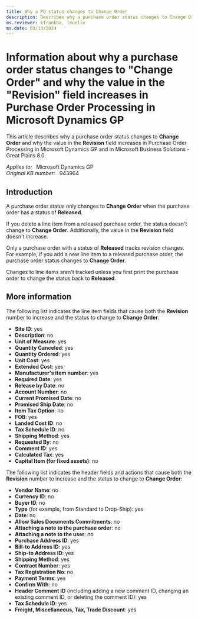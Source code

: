 ```yaml
---
title: Why a PO status changes to Change Order
description: Describes why a purchase order status changes to Change Order and why the value in the Revision field increases in Purchase Order Processing.
ms.reviewer: kfrankha, lmuelle
ms.date: 03/13/2024
---
```

# Information about why a purchase order status changes to "Change Order" and why the value in the "Revision" field increases in Purchase Order Processing in Microsoft Dynamics GP

This article describes why a purchase order status changes to **Change Order** and why the value in the **Revision** field increases in Purchase Order Processing in Microsoft Dynamics GP and in Microsoft Business Solutions - Great Plains 8.0.

_Applies to:_ &nbsp; Microsoft Dynamics GP  
_Original KB number:_ &nbsp; 943964

## Introduction

A purchase order status only changes to **Change Order** when the purchase order has a status of **Released**.

If you delete a line item from a released purchase order, the status doesn't change to **Change Order**. Additionally, the value in the **Revision** field doesn't increase.

Only a purchase order with a status of **Released** tracks revision changes. For example, if you add a new line item to a released purchase order, the purchase order status changes to **Change Order**.

Changes to line items aren't tracked unless you first print the purchase order to change the status back to **Released**.

## More information

The following list indicates the line item fields that cause both the **Revision** number to increase and the status to change to **Change Order**:

- **Site ID**: yes
- **Description**: no
- **Unit of Measure**: yes
- **Quantity Canceled**: yes
- **Quantity Ordered**: yes
- **Unit Cost**: yes
- **Extended Cost**: yes
- **Manufacturer's item number**: yes
- **Required Date**: yes
- **Release by Date**: no
- **Account Number**: no
- **Current Promised Date**: no
- **Promised Ship Date**: no
- **Item Tax Option**: no
- **FOB**: yes
- **Landed Cost ID**: no
- **Tax Schedule ID**: no
- **Shipping Method**: yes
- **Requested By**: no
- **Comment ID**: yes
- **Calculated Tax**: yes
- **Capital Item (for fixed assets)**: no

The following list indicates the header fields and actions that cause both the **Revision** number to increase and the status to change to **Change Order**:

- **Vendor Name**: no
- **Currency ID**: no
- **Buyer ID**: no
- **Type** (for example, from Standard to Drop-Ship): yes
- **Date**: no
- **Allow Sales Documents Commitments**: no
- **Attaching a note to the purchase order**: no
- **Attaching a note to the user**: no
- **Purchase Address ID**: yes
- **Bill-to Address ID**: yes
- **Ship-to Address ID**: yes
- **Shipping Method**: yes
- **Contract Number**: yes
- **Tax Registration No**: no
- **Payment Terms**: yes
- **Confirm With**: no
- **Header Comment ID** (including adding a new comment ID, changing an existing comment ID, or deleting the comment ID): yes
- **Tax Schedule ID**: yes
- **Freight, Miscellaneous, Tax, Trade Discount**: yes

